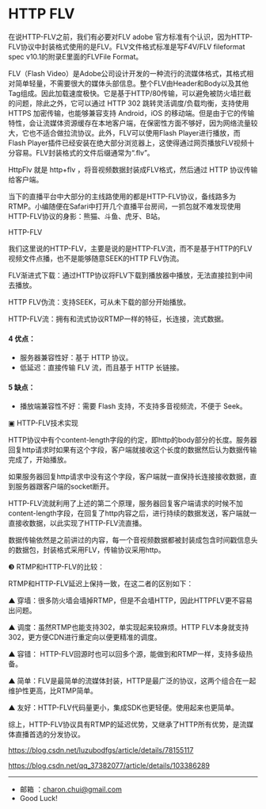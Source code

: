 HTTP FLV
===

在说HTTP-FLV之前，我们有必要对FLV adobe 官方标准有个认识，因为HTTP-FLV协议中封装格式使用的是FLV。FLV文件格式标准是写F4V/FLV fileformat spec v10.1的附录E里面的FLVFile Format。



FLV（Flash  Video）是Adobe公司设计开发的一种流行的流媒体格式，其格式相对简单轻量，不需要很大的媒体头部信息。整个FLV由Header和Body以及其他Tag组成。因此加载速度极快。它是基于HTTP/80传输，可以避免被防火墙拦截的问题，除此之外，它可以通过 HTTP 302 跳转灵活调度/负载均衡，支持使用 HTTPS 加密传输，也能够兼容支持 Android，iOS 的移动端。但是由于它的传输特性，会让流媒体资源缓存在本地客户端，在保密性方面不够好，因为网络流量较大，它也不适合做拉流协议。此外，FLV可以使用Flash Player进行播放，而Flash  Player插件已经安装在绝大部分浏览器上，这使得通过网页播放FLV视频十分容易。FLV封装格式的文件后缀通常为“.flv”。

HttpFlv 就是 http+flv ，将音视频数据封装成FLV格式，然后通过 HTTP 协议传输给客户端。

当下的直播平台中大部分的主线路使用的都是HTTP-FLV协议，备线路多为RTMP。小编随便在Safari中打开几个直播平台房间，一抓包就不难发现使用HTTP-FLV协议的身影：熊猫、斗鱼、虎牙、B站。



HTTP-FLV

我们这里说的HTTP-FLV，主要是说的是HTTP-FLV流，而不是基于HTTP的FLV视频文件点播，也不是能够随意SEEK的HTTP FLV伪流。

FLV渐进式下载：通过HTTP协议将FLV下载到播放器中播放，无法直接拉到中间去播放。

HTTP FLV伪流：支持SEEK，可从未下载的部分开始播放。

HTTP-FLV流：拥有和流式协议RTMP一样的特征，长连接，流式数据。

#### 4 优点：

- 服务器兼容性好：基于 HTTP 协议。
- 低延迟：直接传输 FLV 流，而且基于 HTTP 长链接。

#### 5 缺点：

- 播放端兼容性不好：需要 Flash 支持，不支持多音视频流，不便于 Seek。

▣  HTTP-FLV技术实现

HTTP协议中有个content-length字段的约定，即http的body部分的长度。服务器回复http请求时如果有这个字段，客户端就接收这个长度的数据然后认为数据传输完成了，开始播放。

如果服务器回复http请求中没有这个字段，客户端就一直保持长连接接收数据，直到服务器跟客户端的socket断开。

HTTP-FLV流就利用了上述的第二个原理，服务器回复客户端请求的时候不加content-length字段，在回复了http内容之后，进行持续的数据发送，客户端就一直接收数据，以此实现了HTTP-FLV流直播。

数据传输依然是之前讲过的内容，每一个音视频数据都被封装成包含时间戳信息头的数据包，封装格式采用FLV，传输协议采用http。





❸  RTMP和HTTP-FLV的比较：

RTMP和HTTP-FLV延迟上保持一致，在这二者的区别如下：

▲  穿墙：很多防火墙会墙掉RTMP，但是不会墙HTTP，因此HTTPFLV更不容易出问题。

▲  调度：虽然RTMP也能支持302，单实现起来较麻烦。HTTP FLV本身就支持302，更方便CDN进行重定向以便更精准的调度。

▲  容错： HTTP-FLV回源时也可以回多个源，能做到和RTMP一样，支持多级热备。

▲  简单：FLV是最简单的流媒体封装，HTTP是最广泛的协议，这两个组合在一起维护性更高，比RTMP简单。

▲  友好：HTTP-FLV代码量更小，集成SDK也更轻便。使用起来也更简单。

综上，HTTP-FLV协议具有RTMP的延迟优势，又继承了HTTP所有优势，是流媒体直播首选的分发协议。









https://blog.csdn.net/luzubodfgs/article/details/78155117



https://blog.csdn.net/qq_37382077/article/details/103386289



---

- 邮箱 ：charon.chui@gmail.com  
- Good Luck! 
